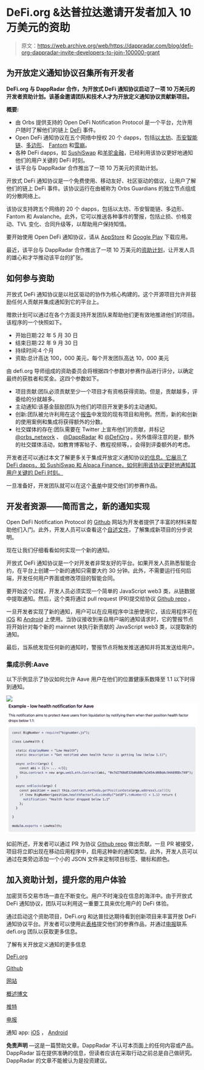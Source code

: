 # DeFi.org &达普拉达邀请开发者加入 10 万美元的资助

> 原文：<https://web.archive.org/web/https://dappradar.com/blog/defi-org-dappradar-invite-developers-to-join-100000-grant>

## 为开放定义通知协议召集所有开发者

**DeFi.org 与 DappRadar 合作，为开放式 DeFi 通知协议启动了一项 10 万美元的开发者资助计划。该基金邀请团队和技术人才为开放定义通知协议贡献新项目。**

**概要:**

*   由 Orbs 提供支持的 Open DeFi Notification Protocol 是一个平台，允许用户随时了解他们的链上 [DeFi](https://web.archive.org/web/20221004010922/https://dappradar.com/defi) 事件。
*   Open DeFi 通知协议在五个网络中授权 20 个 dapps，包括[以太坊](https://web.archive.org/web/20221004010922/https://dappradar.com/rankings/protocol/ethereum)、[币安智能链](https://web.archive.org/web/20221004010922/https://dappradar.com/rankings/protocol/binance-smart-chain)、[多边形](https://web.archive.org/web/20221004010922/https://dappradar.com/rankings/protocol/polygon)、 [Fantom](https://web.archive.org/web/20221004010922/https://dappradar.com/rankings/protocol/fantom) 和[雪崩](https://web.archive.org/web/20221004010922/https://dappradar.com/rankings/protocol/avalanche)。
*   各种 DeFi dapps，如 [SushiSwap](https://web.archive.org/web/20221004010922/https://medium.com/@defiorg/the-open-defi-notification-protocol-now-supports-sushiswap-5f62c8341ff0) 和[羊驼金融](https://web.archive.org/web/20221004010922/https://medium.com/@defiorg/the-open-defi-notification-protocol-now-supports-alpaca-finance-c99213c5f72d)，已经利用该协议更好地通知他们的用户关键的 DeFi 时刻。
*   该平台与 DappRadar 合作推出了一项 10 万美元的资助计划。

开放式 DeFi 通知协议是一个免费使用、移动友好、社区驱动的倡议，让用户了解他们的链上 DeFi 事件。该协议运行在由被称为 Orbs Guardians 的独立节点组成的分散网络上。

该协议支持跨五个网络的 20 个 dapps，包括以太坊、币安智能链、多边形、Fantom 和 Avalanche。此外，它可以推送各种事件的警报，包括止损、价格变动、TVL 变化、合同升级等，以帮助用户保持知情。

要开始使用 Open DeFi 通知协议，请从 [AppStore](https://web.archive.org/web/20221004010922/https://apps.apple.com/il/app/defi-notifications/id1588243632) 和 [Google Play](https://web.archive.org/web/20221004010922/https://play.google.com/store/apps/details?id=com.orbs.openDefiNotificationsApp) 下载应用。

最近，该平台与 DappRadar 合作推出了一项 10 万美元的[资助计划](https://web.archive.org/web/20221004010922/https://medium.com/@defiorg/defi-org-dappradar-launch-100k-developers-grant-for-the-open-defi-notification-protocol-c584afacea62)，让开发人员的雄心和才华推动该平台的扩张。

## 如何参与资助

开放式 DeFi 通知协议是以社区驱动的协作为核心构建的。这个开源项目允许并鼓励任何人贡献并集成通知到它的平台上。

赠款计划可以通过在各个方面支持开发团队来帮助他们更有效地推进他们的项目。该程序的一个快照如下。

*   开始日期:22 年 5 月 30 日
*   结束日期:22 年 9 月 30 日
*   持续时间:4 个月
*   资助:总计高达 100，000 美元，每个开发团队高达 10，000 美元

由 defi.org 导师组成的资助委员会将根据四个参数对参赛作品进行评分，以确定最终的获胜者和奖金。这四个参数如下。

*   项目贡献:团队必须贡献至少一个项目才有资格获得资助。但是，贡献越多，评委给的分就越多。
*   主动通知:该基金鼓励团队为他们的项目开发更多的主动通知。
*   创新:团队被允许利用在这个[报告](https://web.archive.org/web/20221004010922/https://github.com/open-defi-notification-protocol/projects)中发现的现有项目和用例。然而，新的和创新的使用案例和集成将获得额外的分数。
*   社交媒体的存在:团队需要在 Twitter 上宣布他们的贡献，并标记 [@orbs_network](https://web.archive.org/web/20221004010922/https://twitter.com/orbs_network) 、 [@DappRadar](https://web.archive.org/web/20221004010922/https://twitter.com/DappRadar) 和 [@DefiOrg](https://web.archive.org/web/20221004010922/https://twitter.com/DefiOrg) 。另外值得注意的是，额外的社交媒体活动，如教育博客帖子、教程视频等。，会得到评委额外的考虑。

开发者还可以通过本文了解更多关于集成开放定义通知协议[的信息。它展示了 DeFi dapps，如 SushiSwap 和 Alpaca Finance，如何利用该协议更好地通知其用户关键的 DeFi 时刻。](/web/20221004010922/https://dappradar.com/blog/how-to-integrate-the-open-defi-notification-protocol-into-your-defi-project/)

一旦准备好，开发团队就可以在这个[表单](https://web.archive.org/web/20221004010922/https://docs.google.com/forms/d/e/1FAIpQLScWXOXHC0MkUiDwclLVw82gWzx60TAu5cORGAqYM0sKLLGjxg/viewform)中提交他们的参赛作品。

## 开发者资源——简而言之，新的通知实现

Open DeFi Notification Protocol 的 [Github](https://web.archive.org/web/20221004010922/https://github.com/open-defi-notification-protocol) 网站为开发者提供了丰富的材料来帮助他们入门。此外，开发人员可以查看这个[自述文件](https://web.archive.org/web/20221004010922/https://github.com/open-defi-notification-protocol/projects/blob/master/README.md)，了解集成新项目的分步说明。

现在让我们仔细看看如何实现一个新的通知。

开放式 DeFi 通知协议是一个对开发者非常友好的平台。如果开发人员熟悉智能合约，在平台上创建一个新的通知只需要大约 30 分钟。此外，不需要运行任何后端，开发任何用户界面或修改项目的智能合同。

要开始这个过程，开发人员必须实现一个简单的 JavaScript web3 类，从链数据中提取通知。然后，这个类将通过 pull request (PR)提交给协议 [Github repo](https://web.archive.org/web/20221004010922/https://github.com/open-defi-notification-protocol/projects) 。

一旦开发者实现了新的通知，用户可以在应用程序中注册使用它，该应用程序可在 [iOS](https://web.archive.org/web/20221004010922/https://apps.apple.com/il/app/defi-notifications/id1588243632) 和 [Android](https://web.archive.org/web/20221004010922/https://play.google.com/store/apps/details?id=com.orbs.openDefiNotificationsApp) 上使用。当协议接收到来自用户端的通知请求时，它的警报节点将开始针对每个新的 mainnet 块执行新贡献的 JavaScript web3 类，以提取新的通知。

最后，当系统发现任何新的通知时，警报节点将触发推送通知并将其发送给用户。

### 集成示例:Aave

以下示例显示了协议如何允许 Aave 用户在他们的位置健康系数降至 1.1 以下时得到通知。

![](img/7698b156a0b10b6cca2bc04c4e2546bc.png)![defi org grant aave example](img/136a6f38f17efaaaf9c62126fb9daf4b.png)

如前所述，开发者可以通过 PR 为协议 [Github repo](https://web.archive.org/web/20221004010922/https://github.com/open-defi-notification-protocol/projects) 做出贡献。一旦 PR 被接受，项目将立即出现在移动应用程序中，启用这种新的通知类型。此外，开发人员可以通过在类旁边添加一个小的 JSON 文件来定制项目标签、徽标和颜色。

## 加入资助计划，提升您的用户体验

加密货币交易市场一直在不断变化。用户不时淹没在信息的海洋中。由于开放式 DeFi 通知协议，团队可以利用这一重要工具来优化用户的 DeFi 体验。

通过启动这个资助项目，DeFi.org 和达普拉达期待看到创新项目来丰富开放 DeFi 通知协议平台。开发者可以使用此[表格](https://web.archive.org/web/20221004010922/https://docs.google.com/forms/d/e/1FAIpQLScWXOXHC0MkUiDwclLVw82gWzx60TAu5cORGAqYM0sKLLGjxg/viewform)提交他们的参赛作品，并通过[电报](https://web.archive.org/web/20221004010922/https://t.me/defiorg)联系 defi.org 团队以获取更多信息。

了解有关开放定义通知的更多信息

[DeFi.org](https://web.archive.org/web/20221004010922/https://defi.org/)

[Github](https://web.archive.org/web/20221004010922/https://github.com/open-defi-notification-protocol)

[网站](https://web.archive.org/web/20221004010922/https://defi.org/notifications/)

[概述博文](https://web.archive.org/web/20221004010922/https://medium.com/@defiorg/introducing-open-defi-notification-protocol-95a8712a94e0)

[推特](https://web.archive.org/web/20221004010922/https://twitter.com/DefiOrg)

[电报](https://web.archive.org/web/20221004010922/https://t.me/defiorg)

通知 app: [iOS](https://web.archive.org/web/20221004010922/https://apps.apple.com/il/app/defi-notifications/id1588243632) ， [Android](https://web.archive.org/web/20221004010922/https://play.google.com/store/apps/details?id=com.orbs.openDefiNotificationsApp)

**免责声明** —这是一篇赞助文章。DappRadar 不认可本页面上的任何内容或产品。DappRadar 旨在提供准确的信息，但读者应该在采取行动之前总是自己做研究。DappRadar 的文章不能被认为是投资建议。